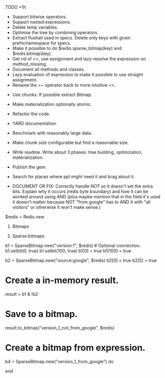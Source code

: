 TODO +1h

+ Support bitwise operators.
+ Support nested expressions.
+ Delete temp variables.
+ Optimise the tree by combining operators.
+ Extract flushall used in specs. Delete only keys with given prefix/namespace for specs.
+ Make it possible to do $redis.sparse_bitmap(key) and $redis.bitmap(key).
+ Get rid of <<, use assignment and lazy-resolve the expression on method_missing.
+ Document all methods and classes.
+ Lazy evaluation of expression to make it possible to use straight assignment.
+ Rename the =~ operator back to more intuitive <<.

- Use chunks. If possible extract Bitmap.
- Make materialization optionally atomic.
- Refactor the code.

- YARD documentation.

- Benchmark with reasonably large data.
- Make chunk size configurable but find a reasonable size.
- Write readme. Write about 3 phases: tree building, optimization, materialization.
- Publish the gem.
- Search for places where ppl might need it and brag about it.
- DOCUMENT OR FIX: Correctly handle NOT so it doesn't set the extra bits. Explain why it occurs (redis byte boundary) and how it can be worked around using AND (plus maybe mention that in the field it's used it doesn't matter because NOT "from google" has to AND it with "all visitors" or otherwise it won't make sense.)


$redis = Redis.new

1. Bitmaps


2. Sparse bitmaps

b1 = SparseBitmap.new("version:1", $redis) # Optional connection.
b1.setbit(0, true)
b1.setbit(100, true)
b1[0] = true
b1[100] = true

b2 = SparseBitmap.new("source:google", $redis)
b2[0] = true
b2[5] = true


# Create a in-memory result.

result = b1 & !b2

# Save to a bitmap.

result.to_bitmap("version_1_not_from_google", $redis)


# Create a bitmap from expression.

b4 = SparseBitmap.new("version_1_from_google") do

end